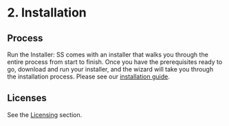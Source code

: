 [title]: # (2. Installation)
[tags]: # (Install)
[priority]: # (20)

# 2. Installation

## Process

Run the Installer: SS comes with an installer that walks you through the entire process from start to finish. Once you have the prerequisites ready to go, download and run your installer, and the wizard will take you through the installation process. Please see our [installation guide](https://thycotic.force.com/support/s/article/Installation-Guides-Secret-Server/).

## Licenses

See the [Licensing](secret-server-setup/licensing/index.md) section.
